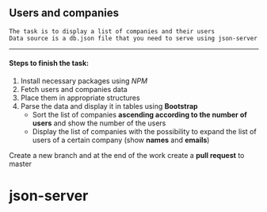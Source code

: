 ## Users and companies

```
The task is to display a list of companies and their users
Data source is a db.json file that you need to serve using json-server
```
---

#### Steps to finish the task:
1. Install necessary packages using *NPM*
2. Fetch users and companies data
3. Place them in appropriate structures
4. Parse the data and display it in tables using **Bootstrap**
    - Sort the list of companies **ascending according to the number of users** and show the number of the users
    - Display the list of companies with the possibility to expand the list of users of a certain company (show **names** and **emails**)

Create a new branch and at the end of the work create a **pull request** to master
# json-server
